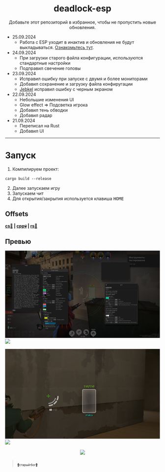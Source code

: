 
<h1 align="center">
      deadlock-esp
</h1>

<p align="center">
Добавьте этот репозиторий в избранное, чтобы не пропустить новые обновления.<br>
</p>

+ 25.09.2024
   - Работа с ESP уходит в инактив и обновления не будут выкладываться. [Ознакомьтесь тут](https://github.com/Loara228/deadlock-esp/blob/master/md.md).
+ 24.09.2024
   - При загрузки старого файла конфигурации, используются стандартные настройки
   - Подправил свечение головы
+ 23.09.2024
   - Исправил ошибку при запуске с двумя и более мониторами
   - Добавил сохранение и загрузку файла конфиругации
   - [Jebkel](https://github.com/Jebkel) исправил ошибку с черным экраном
+ 22.09.2024
   - Небольшие изменения UI
   - Glow effect => Подсветка игрока
   - Добавил тень обводки
   - Добавил радар
+ 21.09.2024
   - Переписал на Rust
   - Добавил UI

<hr>

# Запуск 

1. Компилируем проект:

```txt
cargo build --release
```

2. Далее запускаем игру
3. Запускаем чит
4. Для открытия/закрытия используется клавиша <kbd>HOME</kbd>

## Offsets

<div align="left">
<b>
      <a href="https://github.com/Loara228/deadlock-esp/blob/master/offsets/client_dll.cs">cs💜</a> | 
      <a href="https://github.com/Loara228/deadlock-esp/blob/master/offsets/client_dll.hpp">cpp💀</a> | 
      <a href="https://github.com/Loara228/deadlock-esp/blob/master/offsets/client_dll.rs">rs🦀</a>
</b>
</div>

## Превью

![](images/1.png)![](preview)

![](images/esp1.png)![](preview)

<div align = "center">
<img src="https://github.com/user-attachments/assets/5aa2dd1b-b106-4831-9c70-df3a672da18b" height=" 800"/>
</div>

> <a href="https://www.youtube.com/watch?v=3nJs6GPmEZs"><sub><sub>💪старый бог💪</sup></sub></a>
